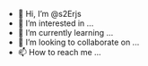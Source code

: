 - 👋 Hi, I’m @s2Erjs
- 👀 I’m interested in ...
- 🌱 I’m currently learning ...
- 💞️ I’m looking to collaborate on ...
- 📫 How to reach me ...

<!---
s2Erjs/s2Erjs is a ✨ special ✨ repository because its `README.md` (this file) appears on your GitHub profile.
You can click the Preview link to take a look at your changes.
--->
